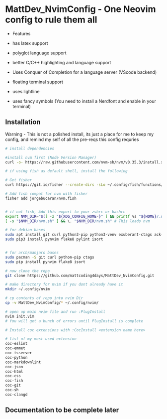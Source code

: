 # MattDev_NvimConfig - One Neovim config to rule them all

* Features

* has latex support
* polyglot language support
* better C/C++ highlighting and language support
* Uses Conquer of Completion for a language server (VScode backend)
* floating terminal support
* uses lightline
* uses fancy symbols (You need to install a Nerdfont and enable in your terminal)

## Installation

Warning - This is not a polished install, its just a place for me to keep my config,
and remind my self of all the pre-reqs this config requries

```bash
# install dependencies

#install nvm first (Node Version Manager)
curl -o- https://raw.githubusercontent.com/nvm-sh/nvm/v0.35.3/install.sh | bash

# if using fish as default shell, install the following

# Get fisher
curl https://git.io/fisher --create-dirs -sLo ~/.config/fish/functions/fisher.fish

# Add fish compat for nvm with fisher
fisher add jorgebucaran/nvm.fish


# if not fish, Add this export to your zshrc or bashrc
export NVM_DIR="$([ -z "${XDG_CONFIG_HOME-}" ] && printf %s "${HOME}/.nvm" || printf %s "${XDG_CONFIG_HOME}/nvm")"
[ -s "$NVM_DIR/nvm.sh" ] && \. "$NVM_DIR/nvm.sh" # This loads nvm

# for debian bases
sudo apt install git curl python3-pip python3-venv exuberant-ctags ack-grep
sudo pip3 install pynvim flake8 pylint isort


# for arch/manjaro bases
sudo pacman -S git curl python-pip ctags
sudo pip install pynvim flake8 isort

# now clone the repo
git clone https://github.com/mattcoding4days/MattDev_NvimConfig.git

# make directory for nvim if you dont already have it
mkdir ~/.config/nvim

# cp contents of repo into nvim Dir
cp -v MattDev_NvimConfig/* ~/.config/nvim/

# open up main nvim file and run :PlugInstall
nvim init.vim
# You will get a bunch of errors until PlugInstall is complete

# Install coc extensions with :CocInstall <extension name here>

# list of my most used extension
coc-eslint
coc-emmet
coc-tsserver
coc-python
coc-markdownlint
coc-json
coc-html
coc-css
coc-fish
coc-git
coc-sh
coc-clangd
```

## Documentation to be complete later

